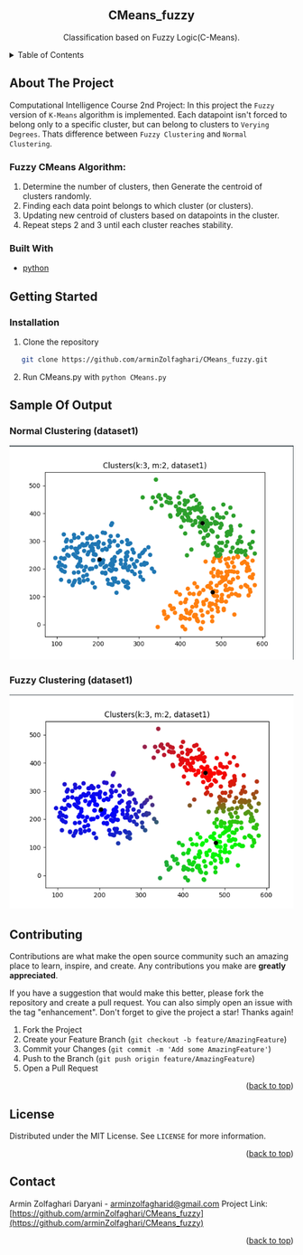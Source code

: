 



<!-- PROJECT LOGO -->
<br />
<div align="center">
  <h2 align="center">CMeans_fuzzy</h2>
  <p align="center">
    Classification based on Fuzzy Logic(C-Means).
  </p>
</div>


<!-- TABLE OF CONTENTS -->
<details>
  <summary>Table of Contents</summary>
  <ol>
    <li>
      <a href="#about-the-project">About The Project</a>
      <ul>
        <li><a href="#Fuzzy-CMeans-Algorithm"></a></li>
        <li><a href="#built-with">Built With</a></li>
      </ul>
    </li>
    <li>
      <a href="#getting-started">Getting Started</a>
      <ul>
        <li><a href="#installation">Installation</a></li>
      </ul>
    </li>
    <li>
      <a href="#Sample-Of-Output">Getting Started</a>
      <ul>
        <li><a href="#Normal-Clustering-(dataset1)">Installation</a></li>
      </ul>
    </li>
    <li><a href="#contributing">Contributing</a></li>
    <li><a href="#license">License</a></li>
    <li><a href="#contact">Contact</a></li>
  </ol>
</details>


<!-- ABOUT THE PROJECT -->
## About The Project
Computational Intelligence Course 2nd Project:
In this project the `Fuzzy` version of `K-Means` algorithm is implemented. Each datapoint isn't forced to belong only to a specific cluster, but can belong to clusters to `Verying Degrees`. Thats difference between `Fuzzy Clustering` and `Normal Clustering`.

### Fuzzy CMeans Algorithm:
1. Determine the number of clusters, then Generate the centroid of clusters randomly.
2. Finding each data point belongs to which cluster (or clusters).
3. Updating new centroid of clusters based on datapoints in the cluster.
4. Repeat steps 2 and 3 until each cluster reaches stability.


### Built With
* [python](https://python.org/)





<!-- GETTING STARTED -->
## Getting Started
### Installation
1. Clone the repository
```sh
   git clone https://github.com/arminZolfaghari/CMeans_fuzzy.git
   ```
2. Run CMeans.py with ```python CMeans.py```



## Sample Of Output
### Normal Clustering (dataset1)
![alt text](https://github.com/arminZolfaghari/CMeans_fuzzy/blob/main/sample_run/sampleRun-normalClustring-dataset1.png)

### Fuzzy Clustering (dataset1)
![alt text](https://github.com/arminZolfaghari/CMeans_fuzzy/blob/main/sample_run/sampleRun-fuzzyClustring-dataset1.png)



<!-- CONTRIBUTING -->
## Contributing

Contributions are what make the open source community such an amazing place to learn, inspire, and create. Any contributions you make are **greatly appreciated**.

If you have a suggestion that would make this better, please fork the repository and create a pull request. You can also simply open an issue with the tag "enhancement".
Don't forget to give the project a star! Thanks again!

1. Fork the Project
2. Create your Feature Branch (`git checkout -b feature/AmazingFeature`)
3. Commit your Changes (`git commit -m 'Add some AmazingFeature'`)
4. Push to the Branch (`git push origin feature/AmazingFeature`)
5. Open a Pull Request

<p align="right">(<a href="#top">back to top</a>)</p>




<!-- LICENSE -->
## License

Distributed under the MIT License. See `LICENSE` for more information.
<p align="right">(<a href="#top">back to top</a>)</p>

<!-- CONTACT -->
## Contact

Armin Zolfaghari Daryani - arminzolfagharid@gmail.com
Project Link: [https://github.com/arminZolfaghari/CMeans_fuzzy](https://github.com/arminZolfaghari/CMeans_fuzzy)
<p align="right">(<a href="#top">back to top</a>)</p>

